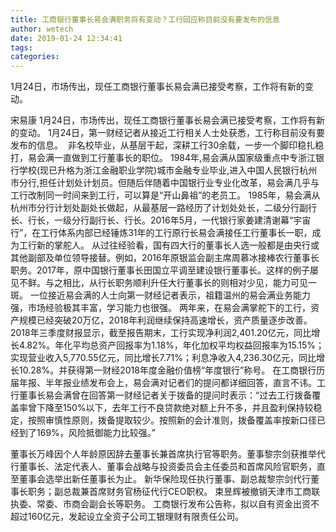 ```yaml
---
title: 工商银行董事长易会满职务将有变动？工行回应称目前没有要发布的信息
author: wetech
date: 2019-01-24 12:34:41
tags: 
categories: 
---
```

1月24日，市场传出，现任工商银行董事长易会满已接受考察，工作将有新的变动。
<!-- more -->
宋易康
1月24日，市场传出，现任工商银行董事长易会满已接受考察，工作将有新的变动。
1月24日，第一财经记者从接近工行相关人士处获悉，工行称目前没有要发布的信息。 
非名校毕业，从基层干起，深耕工行30余载，一步一个脚印稳扎稳打，易会满一直做到工行董事长的职位。
1984年,易会满从国家级重点中专浙江银行学校(现已升格为浙江金融职业学院)城市金融专业毕业,进入中国人民银行杭州市分行,担任计划处计划员。但随后伴随着中国银行业专业化改革，易会满几乎与工行改制同一时间来到工行，可以算是“开山鼻祖”的老员工。
1985年，易会满从杭州市分行计划处副处长做起，从最基层一路经历了计划处处长，二级分行副行长、行长，一级分行副行长、行长。2016年5月，一代银行家姜建清谢幕“宇宙行”，在工行体系内部已经锤炼31年的工行原行长易会满接任工行董事长一职，成为工行新的掌舵人。
从过往经验看，国有四大行的董事长人选一般都是由央行或其他副部及单位领导接替。例如，2016年原银监会副主席周慕冰接棒农行董事长职务。2017年，原中国银行董事长田国立平调至建设银行董事长。这样的例子屡见不鲜。与之相比，从行长职务顺利升任大行董事长的则相对少见，能力可见一斑。
一位接近易会满的人士向第一财经记者表示，祖籍温州的易会满业务能力强，市场经验极其丰富，学习能力也很强。
两年来，在易会满掌舵下的工行，资产规模已经突破20万亿，2018年利润继续保持高速增长，资产质量逐步改善。
2018年三季度财报显示，截至报告期末，工行实现净利润2,401.20亿元，同比增长4.82%。年化平均总资产回报率为1.18%，年化加权平均权益回报率为15.15%；实现营业收入5,770.55亿元，同比增长7.71%；利息净收入4,236.30亿元，同比增长10.28%。并获得第一财经2018年度金融价值榜“年度银行”称号。
在工商银行历届年报、半年报业绩发布会上，易会满对记者们的提问都详细回答，直言不讳。工行董事长易会满曾在回答第一财经记者关于拨备的提问时表示：“过去工行拨备覆盖率曾下降至150%以下，去年工行不良贷款绝对额上升不多，并且盈利保持较稳定，按照审慎性原则，拨备提取较少。按照新的会计准则，拨备覆盖率按新口径已经到了169%，风险抵御能力比较强。”
 
 
董事长万峰因个人年龄原因辞去董事长兼首席执行官等职务。董事黎宗剑获推举代行董事长、法定代表人、董事会战略与投资委员会主任委员和首席风险官职务，直至董事会选举出新任董事长为止。
新华保险现任执行董事、副总裁黎宗剑代行董事长职务；副总裁兼首席财务官杨征代行CEO职权。
束昱辉被撤销天津市工商联执委、常委、市商会副会长等职务。
工商银行发布公告称，拟以自有资金出资不超过160亿元，发起设立全资子公司工银理财有限责任公司。
